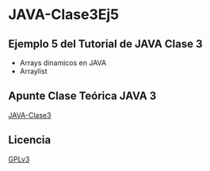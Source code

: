 # JAVA-Clase3Ej5
## Ejemplo 5 del Tutorial de JAVA Clase 3

  * Arrays dinamicos en JAVA
  * Arraylist

## Apunte Clase Teórica JAVA 3
[JAVA-Clase3](https://profmatiasgarcia.com.ar/uploads/tutoriales/ClaseTeoricaJAVA3.pdf)

## Licencia
[GPLv3](https://www.gnu.org/licenses/gpl-3.0.en.html)
